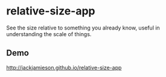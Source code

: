 relative-size-app
=================

See the size relative to something you already know, useful in understanding the scale of things.

## Demo
http://jackjamieson.github.io/relative-size-app
